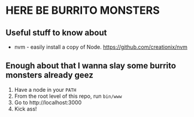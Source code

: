 HERE BE BURRITO MONSTERS
========================

Useful stuff to know about
--------------------------

* nvm - easily install a copy of Node. https://github.com/creationix/nvm


Enough about that I wanna slay some burrito monsters already geez
-----------------------------------------------------------------

1. Have a node in your `PATH`
2. From the root level of this repo, run `bin/www`
3. Go to http://localhost:3000
4. Kick ass!
